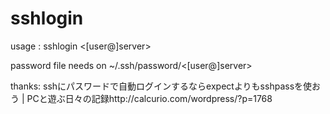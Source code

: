 # sshlogin

usage : sshlogin <[user@]server>

password file needs on ~/.ssh/password/<[user@]server>

thanks:
sshにパスワードで自動ログインするならexpectよりもsshpassを使おう | PCと遊ぶ日々の記録http://calcurio.com/wordpress/?p=1768


